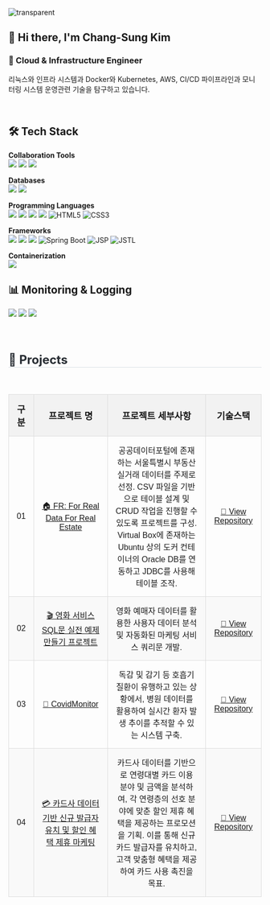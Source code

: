 ![transparent](https://capsule-render.vercel.app/api?type=transparent&fontColor=00BFFF&text=Welcome%20to%20my%20GitHub!&height=150&fontSize=60&desc=🌱I’m%20currently%20learning&descAlignY=75&descAlign=60)


## 👋 Hi there, I'm Chang-Sung Kim
### 🧭 Cloud & Infrastructure Engineer
리눅스와 인프라 시스템과 Docker와 Kubernetes, AWS, CI/CD 파이프라인과 모니터링 시스템 운영관련 기술을 탐구하고 있습니다.

<br>

<div style="text-align: left;">
  
  ## 🛠️ Tech Stack
  
  **Collaboration Tools**  
  <img src="https://img.shields.io/badge/github-%23181717.svg?&style=flat&logo=github&logoColor=white" />
  <img src="https://img.shields.io/badge/slack-%234A154B.svg?&style=flat&logo=slack&logoColor=white" />
  <img src="https://img.shields.io/badge/notion-%23000000.svg?&style=flat&logo=notion&logoColor=white" />
  
  **Databases**  
  <img src="https://img.shields.io/badge/mysql-%234479A1.svg?&style=flat&logo=mysql&logoColor=white" />
  <img src="https://img.shields.io/badge/oracle-%23F80000.svg?&style=flat&logo=oracle&logoColor=white" />
  
  **Programming Languages**  
  <img src="https://img.shields.io/badge/javascript-%23F7DF1E.svg?&style=flat&logo=javascript&logoColor=black" />
  <img src="https://img.shields.io/badge/python-%233776AB.svg?&style=flat&logo=python&logoColor=white" />
  <img src="https://img.shields.io/badge/java-%23007396.svg?&style=flat&logo=java&logoColor=white" />
  <img src="https://img.shields.io/badge/shell-%23FFD500.svg?&style=flat&logo=shell&logoColor=black" />
  ![HTML5](https://img.shields.io/badge/HTML5-E34F26?style=flat&logo=html5&logoColor=white) 
  ![CSS3](https://img.shields.io/badge/CSS3-1572B6?style=flat&logo=css3&logoColor=white)
  
  **Frameworks**  
  <img src="https://img.shields.io/badge/django-%23092E20.svg?&style=flat&logo=django&logoColor=white" />
  <img src="https://img.shields.io/badge/fastapi-%23009688.svg?&style=flat&logo=fastapi&logoColor=white" />
  <img src="https://img.shields.io/badge/flask-%23000000.svg?&style=flat&logo=flask&logoColor=white" />
  ![Spring Boot](https://img.shields.io/badge/Spring%20Boot-6DB33F?style=flat&logo=spring-boot&logoColor=white)
  ![JSP](https://img.shields.io/badge/JSP-00599C?style=flat&logo=java&logoColor=white) 
  ![JSTL](https://img.shields.io/badge/JSTL-009688?style=flat&logo=java&logoColor=white)
  
  
  **Containerization**  
  <img src="https://img.shields.io/badge/docker-%232496ED.svg?&style=flat&logo=docker&logoColor=white" />
  
  ## 📊 Monitoring & Logging
  <img src="https://img.shields.io/badge/elasticsearch-%23005571.svg?&style=flat&logo=elasticsearch&logoColor=white" />
  <img src="https://img.shields.io/badge/logstash-%23005571.svg?&style=flat&logo=logstash&logoColor=white" />
  <img src="https://img.shields.io/badge/kibana-%23005571.svg?&style=flat&logo=kibana&logoColor=white" />


</div>

<br>
<br>

<div style="text-align: left;">
    <h2 style="border-bottom: 1px solid #d8dee4; color: #282d33; font-size: 24px;"> 📂 Projects </h2> <br>
    <table style="width: 100%; border-collapse: collapse; font-family: Arial, sans-serif;">
        <tr style="background-color: #f2f2f2;">
            <th style="padding: 15px; font-size: 18px; text-align: center; border: 1px solid #ddd;">구분</th>
            <th style="padding: 15px; font-size: 18px; text-align: center; border: 1px solid #ddd;">프로젝트 명</th>
            <th style="padding: 15px; font-size: 18px; text-align: center; border: 1px solid #ddd;">프로젝트 세부사항</th>
            <th style="padding: 15px; font-size: 18px; text-align: center; border: 1px solid #ddd;">기술스택</th>
        </tr>
        <tr>
            <td style="padding: 15px; text-align: center; border: 1px solid #ddd;">01</td>
            <td style="padding: 15px; text-align: center; border: 1px solid #ddd;">
                <a href="https://github.com/yourusername/project1">🏠 FR: For Real Data For Real Estate</a>
            </td>
            <td style="padding: 15px; text-align: center; border: 1px solid #ddd;">
                공공데이터포털에 존재하는 서울특별시 부동산 실거래 데이터를 주제로 선정. CSV 파일을 기반으로 테이블 설계 및 CRUD 작업을 진행할 수 있도록 프로젝트를 구성. Virtual Box에 존재하는 Ubuntu 상의 도커 컨테이너의 Oracle DB를 연동하고 JDBC를 사용해 테이블 조작.
            </td>
            <td style="padding: 15px; text-align: center; border: 1px solid #ddd;">
                <a href="https://github.com/WooriFISA-KimNa/FR.git">🔗 View Repository</a>
            </td>
        </tr>
        <tr style="background-color: #f9f9f9;">
            <td style="padding: 15px; text-align: center; border: 1px solid #ddd;">02</td>
            <td style="padding: 15px; text-align: center; border: 1px solid #ddd;">
                <a href="https://github.com/yourusername/project2">🎬 영화 서비스 SQL문 실전 예제 만들기 프로젝트</a>
            </td>
            <td style="padding: 15px; text-align: center; border: 1px solid #ddd;">
                영화 예매자 데이터를 활용한 사용자 데이터 분석 및 자동화된 마케팅 서비스 쿼리문 개발.
            </td>
            <td style="padding: 15px; text-align: center; border: 1px solid #ddd;">
                <a href="https://github.com/FISA-4th-4MEN/Movie_Reservation.git">🔗 View Repository</a>
            </td>
        </tr>
        <tr>
            <td style="padding: 15px; text-align: center; border: 1px solid #ddd;">03</td>
            <td style="padding: 15px; text-align: center; border: 1px solid #ddd;">
                <a href="https://github.com/yourusername/project3">🦠 CovidMonitor</a>
            </td>
            <td style="padding: 15px; text-align: center; border: 1px solid #ddd;">
                독감 및 감기 등 호흡기 질환이 유행하고 있는 상황에서, 병원 데이터를 활용하여 실시간 환자 발생 추이를 추적할 수 있는 시스템 구축.
            </td>
            <td style="padding: 15px; text-align: center; border: 1px solid #ddd;">
                <a href="https://github.com/UnoYoon/Covid19-Data-Pipeline.git">🔗 View Repository</a>
            </td>
        </tr>
        <tr style="background-color: #f9f9f9;">
            <td style="padding: 15px; text-align: center; border: 1px solid #ddd;">04</td>
            <td style="padding: 15px; text-align: center; border: 1px solid #ddd;">
                <a href="https://github.com/yourusername/project3">💳 카드사 데이터 기반 신규 발급자 유치 및 할인 혜택 제휴 마케팅</a>
            </td>
            <td style="padding: 15px; text-align: center; border: 1px solid #ddd;">
                카드사 데이터를 기반으로 연령대별 카드 이용 분야 및 금액을 분석하여, 각 연령층의 선호 분야에 맞춘 할인 제휴 혜택을 제공하는 프로모션을 기획. 이를 통해 신규 카드 발급자를 유치하고, 고객 맞춤형 혜택을 제공하여 카드 사용 촉진을 목표.
            </td>
            <td style="padding: 15px; text-align: center; border: 1px solid #ddd;">
                <a href="https://github.com/kcklkb/Card-Data-Analytics.git">🔗 View Repository</a>
            </td>
        </tr>
    </table>
</div>

    
